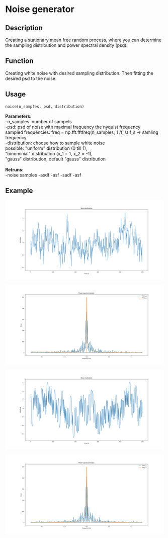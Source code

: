# Noise generator

## Description
Creating a stationary mean free random process, where you can determine the sampling distribution and power spectral density (psd).

## Function
Creating white noise with desired sampling distribution. Then fitting the desired psd to the noise.

## Usage
```python
noise(n_samples, psd, distribution)
```

  **Parameters:**
  <br />
    -n_samples:    number of sampels 
    <br />
    -psd:          psd of noise with maximal frequency the nyquist frequency <br />
                  sampled frequencies: freq = np.fft.fftfreq(n_samples, 1 /f_s) f_s -> samling frequency
     <br />
    -distribution: choose how to sample white noise <br />
                  possible: "uniform" distribution (0 till 1), <br />
                  "binominial" distribution (x_1 = 1, x_2 = -1),<br />
                  "gauss" distribution, default "gauss" distribution   
                  <br />
  **Retruns:**
  <br />
                  -noise samples
-asdf
-asf
-sadf
-asf

## Example


![gauss_1](images/gauss_1_f_real.png)

![gauss_2](images/gauss_1_f.png)

![binominal_1](images/binominal_1_f_real.png)


![binominal_1](images/binominal_1_f.png)
